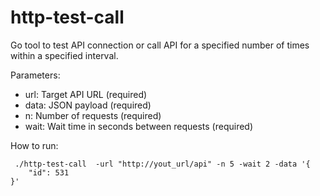 # http-test-call
Go tool to test API connection or call API for a specified number of times within a specified interval.


Parameters:
* url: Target API URL (required)
* data: JSON payload (required)
* n: Number of requests (required)
* wait: Wait time in seconds between requests (required)

How to run:

```
 ./http-test-call  -url "http://yout_url/api" -n 5 -wait 2 -data '{
    "id": 531
}'
```
